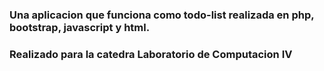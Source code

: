 <h3> Una aplicacion que funciona como todo-list realizada en php, bootstrap, javascript y html. </h3>
<h3> Realizado para la catedra Laboratorio de Computacion IV </h3> 
